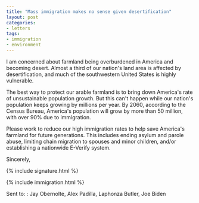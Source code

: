 ```yaml
---
title: "Mass immigration makes no sense given desertification"
layout: post
categories:
- letters
tags:
- immigration
- environment
---
```


I am concerned about farmland being overburdened in America and becoming desert. Almost a third of our nation's land area is affected by desertification, and much of the southwestern United States is highly vulnerable.

The best way to protect our arable farmland is to bring down America's rate of unsustainable population growth. But this can't happen while our nation's population keeps growing by millions per year. By 2060, according to the Census Bureau, America's population will grow by more than 50 million, with over 90% due to immigration.

Please work to reduce our high immigration rates to help save America's farmland for future generations. This includes ending asylum and parole abuse, limiting chain migration to spouses and minor children, and/or establishing a nationwide E-Verify system.

Sincerely,

{% include signature.html %}

{% include immigration.html %}

Sent to:
: Jay Obernolte, Alex Padilla, Laphonza Butler, Joe Biden
